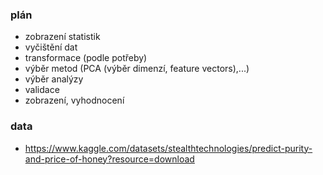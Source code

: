 ### plán
-  zobrazení statistik
-  vyčištění dat
-  transformace (podle potřeby)
-  výběr metod (PCA (výběr dimenzí, feature vectors),...)
-  výběr analýzy
-  validace
-  zobrazení, vyhodnocení

### data
- https://www.kaggle.com/datasets/stealthtechnologies/predict-purity-and-price-of-honey?resource=download

